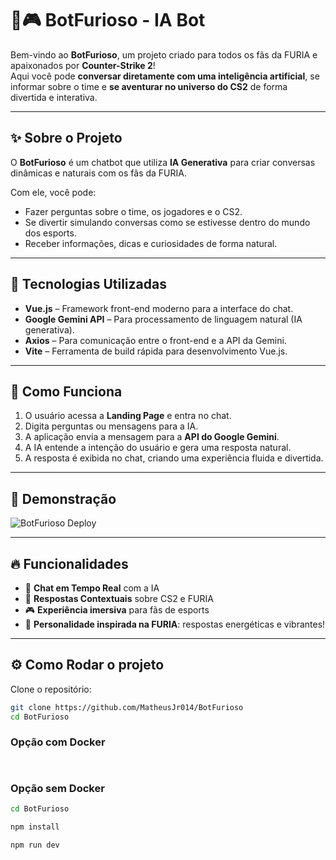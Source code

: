 # 🦊🎮 BotFurioso - IA Bot

Bem-vindo ao **BotFurioso**, um projeto criado para todos os fãs da FURIA e apaixonados por **Counter-Strike 2**!  
Aqui você pode **conversar diretamente com uma inteligência artificial**, se informar sobre o time e **se aventurar no universo do CS2** de forma divertida e interativa.

---

## ✨ Sobre o Projeto

O **BotFurioso** é um chatbot que utiliza **IA Generativa** para criar conversas dinâmicas e naturais com os fãs da FURIA.

Com ele, você pode:
- Fazer perguntas sobre o time, os jogadores e o CS2.
- Se divertir simulando conversas como se estivesse dentro do mundo dos esports.
- Receber informações, dicas e curiosidades de forma natural.

---

## 🚀 Tecnologias Utilizadas

- **Vue.js** – Framework front-end moderno para a interface do chat.
- **Google Gemini API** – Para processamento de linguagem natural (IA generativa).
- **Axios** – Para comunicação entre o front-end e a API da Gemini.
- **Vite** – Ferramenta de build rápida para desenvolvimento Vue.js.

---

## 🧠 Como Funciona

1. O usuário acessa a **Landing Page** e entra no chat.
2. Digita perguntas ou mensagens para a IA.
3. A aplicação envia a mensagem para a **API do Google Gemini**.
4. A IA entende a intenção do usuário e gera uma resposta natural.
5. A resposta é exibida no chat, criando uma experiência fluida e divertida.

---

## 📸 Demonstração

![BotFurioso Deploy]([https://botfuriosodeploy.vercel.app/])

---

## 🔥 Funcionalidades

- 💬 **Chat em Tempo Real** com a IA
- 🎯 **Respostas Contextuais** sobre CS2 e FURIA
- 🎮 **Experiência imersiva** para fãs de esports
- 🦊 **Personalidade inspirada na FURIA**: respostas energéticas e vibrantes!

---

## ⚙️ Como Rodar o projeto  

Clone o repositório:

```bash
git clone https://github.com/MatheusJr014/BotFurioso
cd BotFurioso
``` 

### Opção com Docker 


```bash 



```



### Opção sem Docker


```bash 
cd BotFurioso

npm install 

npm run dev
```

